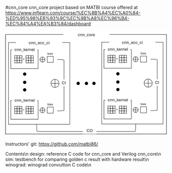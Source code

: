 #cnn_core
cnn_core project based on MATBI course offered at
https://www.inflearn.com/course/%EC%8B%A4%EC%A0%84-%ED%95%98%EB%93%9C%EC%9B%A8%EC%96%B4-%EC%84%A4%EA%B3%84/dashboard

![cnn core design diagram](/design/cnn_core.png)

Instructors' git: https://github.com/matbi86/

Contents\n
design: reference C code for cnn_core and Verilog cnn_core\n
sim: testbench for comparing golden c result with hardware result\n
winograd: winograd convultion C code\n
